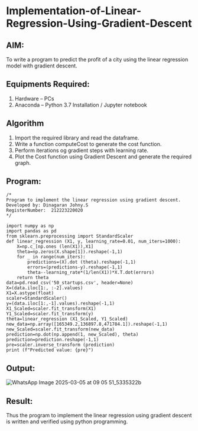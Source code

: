# Implementation-of-Linear-Regression-Using-Gradient-Descent

## AIM:
To write a program to predict the profit of a city using the linear regression model with gradient descent.

## Equipments Required:
1. Hardware – PCs
2. Anaconda – Python 3.7 Installation / Jupyter notebook

## Algorithm
1. Import the required library and read the dataframe.
2. Write a function computeCost to generate the cost function.
3. Perform iterations og gradient steps with learning rate.
4. Plot the Cost function using Gradient Descent and generate the required graph.


## Program:
```
/*
Program to implement the linear regression using gradient descent.
Developed by: Dinagaran Johny.S
RegisterNumber:  212223220020
*/

```
```
import numpy as np
import pandas as pd
from sklearn.preprocessing import StandardScaler
def linear_regression (X1, y, learning_rate=0.01, num_iters=1000):
    X=np.c_[np.ones (len(X1)),X1]
    theta=np.zeros(X.shape[1]).reshape(-1,1)
    for _ in range(num_iters):
        predictions=(X).dot (theta).reshape(-1,1)
        errors=(predictions-y).reshape(-1,1)
        theta--learning_rate*(1/len(X1))*X.T.dot(errors)
    return theta
data=pd.read_csv('50_startups.csv', header=None)
X=(data.iloc[1:, :-2].values)
X1=X.astype(float)
scaler=StandardScaler()
y=(data.iloc[1:,-1].values).reshape(-1,1)
X1_Scaled=scaler.fit_transform(X1)
Y1_Scaled=scaler.fit_transform(y)
theta=linear_regression (X1_Scaled, Y1_Scaled)
new_data=np.array([165349.2,136897.8,471784.1]).reshape(-1,1)
new_Scaled=scaler.fit_transform(new_data)
prediction=np.dot(np.append(1, new_Scaled), theta)
prediction=prediction.reshape(-1,1)
pre=scaler.inverse_transform (prediction)
print (f"Predicted value: {pre}")
```

## Output:


![WhatsApp Image 2025-03-05 at 09 05 51_5335322b](https://github.com/user-attachments/assets/32a7cba7-670a-457f-85f1-9325b8b9e518)


## Result:
Thus the program to implement the linear regression using gradient descent is written and verified using python programming.
